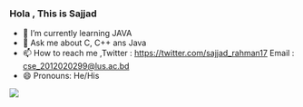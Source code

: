 ### Hola , This is Sajjad

- 🌱 I’m currently learning JAVA
- 💬 Ask me about C, C++ ans Java
- 📫 How to reach me ,Twitter : https://twitter.com/sajjad_rahman17  Email : cse_2012020299@lus.ac.bd
- 😄 Pronouns: He/His
 
<img src="https://github-readme-stats.vercel.app/api?username=sajjad-njr&&show_icons=true&title_color=ffffff&icon_color=bb2acf&text_color=daf7dc&bg_color=191919">

